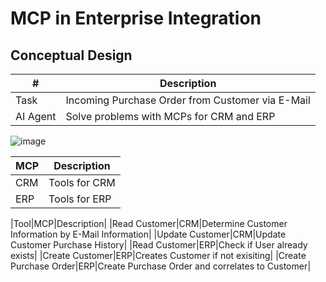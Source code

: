 # MCP in Enterprise Integration
## Conceptual Design

|#|Description|
|---|---|
|Task | Incoming Purchase Order from Customer via E-Mail|
|AI Agent| Solve problems with MCPs for CRM and ERP|

![image](https://github.com/user-attachments/assets/936f023c-41c2-4208-9ff9-52a6cee3869c)

|MCP|Description|
|---|---|
|CRM|Tools for CRM|
|ERP|Tools for ERP|

|Tool|MCP|Description|
|Read Customer|CRM|Determine Customer Information by E-Mail Information|
|Update Customer|CRM|Update Customer Purchase History|
|Read Customer|ERP|Check if User already exists|
|Create Customer|ERP|Creates Customer if not exisiting|
|Create Purchase Order|ERP|Create Purchase Order and correlates to Customer|

